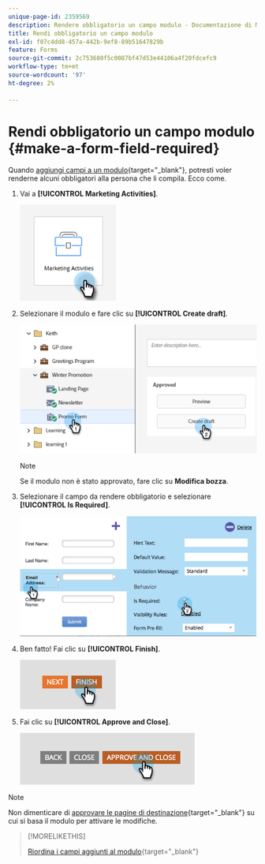 ```yaml
---
unique-page-id: 2359569
description: Rendere obbligatorio un campo modulo - Documentazione di Marketo - Documentazione del prodotto
title: Rendi obbligatorio un campo modulo
exl-id: f07c4dd8-457a-442b-9ef8-89b51647829b
feature: Forms
source-git-commit: 2c753680f5c0087bf47d53e44106a4f20fdcefc9
workflow-type: tm+mt
source-wordcount: '97'
ht-degree: 2%

---
```


# Rendi obbligatorio un campo modulo {#make-a-form-field-required}

Quando [aggiungi campi a un modulo](/help/marketo/product-docs/demand-generation/forms/creating-a-form/add-a-field-to-a-form.md){target="_blank"}, potresti voler renderne alcuni obbligatori alla persona che li compila. Ecco come.

1. Vai a **[!UICONTROL Marketing Activities]**.

   ![](assets/make-a-form-field-required-1.png)

1. Selezionare il modulo e fare clic su **[!UICONTROL Create draft]**.

   ![](assets/make-a-form-field-required-2.png)

   >[!NOTE]
   >
   >Se il modulo non è stato approvato, fare clic su **Modifica bozza**.

1. Selezionare il campo da rendere obbligatorio e selezionare **[!UICONTROL Is Required]**.

   ![](assets/make-a-form-field-required-3.png)

1. Ben fatto! Fai clic su **[!UICONTROL Finish]**.

   ![](assets/make-a-form-field-required-4.png)

1. Fai clic su **[!UICONTROL Approve and Close]**.

   ![](assets/make-a-form-field-required-5.png)

>[!NOTE]
>
>Non dimenticare di [approvare le pagine di destinazione](/help/marketo/product-docs/demand-generation/landing-pages/understanding-landing-pages/approve-unapprove-or-delete-a-landing-page.md){target="_blank"} su cui si basa il modulo per attivare le modifiche.

>[!MORELIKETHIS]
>
>[Riordina i campi aggiunti al modulo](/help/marketo/product-docs/demand-generation/forms/form-fields/reorder-fields-in-a-form.md){target="_blank"}
